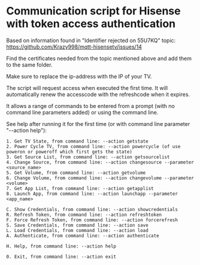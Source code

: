 # Communication script for Hisense with token access authentication

Based on information found in "Identifier rejected on 55U7KQ" topic:
https://github.com/Krazy998/mqtt-hisensetv/issues/14

Find the certificates needed from the topic mentioned above and add them to the same folder.

Make sure to replace the ip-address with the IP of your TV.

The script will request access when executed the first time. It will automatically renew the accesscode with the refreshcode when it expires.

It allows a range of commands to be entered from a prompt (with no command line parameters added) or using the command line. 

See help after running it for the first time (or with command line parameter "--action help"):

```
1. Get TV State, from command line: --action getstate
2. Power Cycle TV, from command line: --action powercycle (of use poweron or poweroff which first gets the state)
3. Get Source List, from command line: --action getsourcelist
4. Change Source, from command line: --action changesource --parameter <source_name>
5. Get Volume, from command line: --action getvolume
6. Change Volume, from command line: --action changevolume --parameter <volume>
7. Get App List, from command line: --action getapplist
8. Launch App, from command line: --action launchapp --parameter <app_name>

C. Show Credentials, from command line: --action showcredentials
R. Refresh Token, from command line: --action refreshtoken
F. Force Refresh Token, from command line: --action forcerefresh
S. Save Credentials, from command line: --action save
L. Load Credentials, from command line: --action load
A. Authenticate, from command line: --action authenticate

H. Help, from command line: --action help

0. Exit, from command line: --action exit
```
